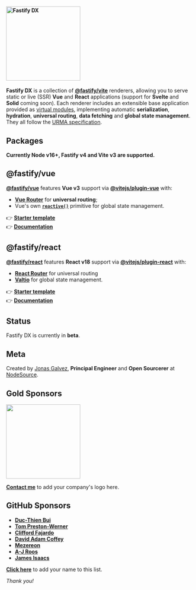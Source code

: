 
#### <img width="200px" alt="Fastify DX" src="https://user-images.githubusercontent.com/12291/163095704-d1bd8541-ecde-4707-8068-17d2fd725c01.svg">

**Fastify DX** is a collection of [**@fastify/vite**](https://fastify-vite.dev) renderers, allowing you to serve static or live (SSR) **Vue** and **React** applications (support for **Svelte** and **Solid** coming soon). Each renderer includes an extensible base application provided as [virtual modules](https://hire.jonasgalvez.com.br/2022/jun/10/virtual-modules-for-fun-and-profit/), implementing automatic **serialization**, **hydration**, **universal routing**, **data fetching** and **global state management**. They all follow the [URMA specification](https://github.com/fastify/fastify-dx/blob/main/URMA.md).

## Packages

**Currently Node v16+, Fastify v4 and Vite v3 are supported.**
 
## @fastify/vue

[**@fastify/vue**](https://github.com/fastify/fastify-dx/tree/main/packages/fastify-vue) features **Vue v3** support via [**@vitejs/plugin-vue**](https://github.com/vitejs/vite-plugin-vue) with: 

- [**Vue Router**](https://github.com/vuejs/router) for **universal routing**;
- Vue's own [**`reactive()`**](https://vuejs.org/api/reactivity-core.html#reactive) primitive for global state management.

👉 [**Starter template**](https://github.com/fastify/fastify-dx/tree/main/starter/vue)<br>
👉 [**Documentation**](https://github.com/fastify/fastify-dx/tree/main/packages/fastify-vue)

## @fastify/react

[**@fastify/react**](https://github.com/fastify/fastify-dx/tree/main/packages/fastify-react) features **React v18** support via [**@vitejs/plugin-react**](https://github.com/vitejs/vite-plugin-react) with: 

- [**React Router**](https://github.com/remix-run/react-router) for universal routing 
- [**Valtio**](https://github.com/pmndrs/valtio) for global state management. 

👉 [**Starter template**](https://github.com/fastify/fastify-dx/tree/main/starter/react)<br>
👉 [**Documentation**](https://github.com/fastify/fastify-dx/tree/main/packages/fastify-react)

## Status

Fastify DX is currently in **beta**.

## Meta

Created by [Jonas Galvez](https://github.com/sponsors/galvez), **Principal Engineer** and **Open Sourcerer** at [NodeSource](https://nodesource.com).

## Gold Sponsors

<a href="https://nodesource.com"><img width="200px" src="https://user-images.githubusercontent.com/12291/206885948-3fa742a2-1057-4db2-8648-46f5cb673461.svg"></a>

[**Contact me**](mailto:jonasgalvez@gmail.com) to add your company's logo here.

## GitHub Sponsors

- [**Duc-Thien Bui**](https://github.com/aecea)
- [**Tom Preston-Werner**](https://github.com/mojombo) 
- [**Clifford Fajardo**](https://github.com/cliffordfajardo)
- [**David Adam Coffey**](https://github.com/dacoffey)
- [**Mezereon**](https://github.com/mezereon-co)
- [**A-J Roos**](https://github.com/Asjas)
- [**James Isaacs**](https://github.com/jamesisaacs2)

[**Click here**](https://github.com/sponsors/galvez) to add your name to this list.

_Thank you!_
